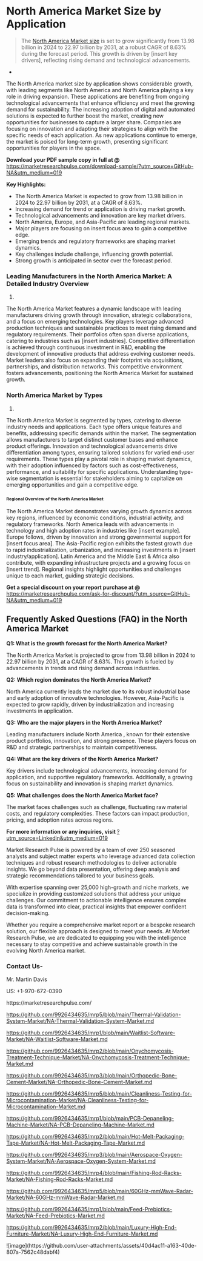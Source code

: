 <h1>North America  Market&nbsp;Size by Application</h1><blockquote><p>The <a href="https://marketresearchpulse.com/download-sample/?utm_source=GitHub-NA&amp;utm_medium=019">North America  Market size</a> is set to grow significantly from 13.98 billion in 2024 to 22.97 billion by 2031, at a robust CAGR of 8.63% during the forecast period. This growth is driven by [insert key drivers], reflecting rising demand and technological advancements.</p></blockquote><ul><li></li></ul><p>The North America  market size by application shows considerable growth, with leading segments like North America  and North America  playing a key role in driving expansion. These applications are benefiting from ongoing technological advancements that enhance efficiency and meet the growing demand for sustainability. The increasing adoption of digital and automated solutions is expected to further boost the market, creating new opportunities for businesses to capture a larger share. Companies are focusing on innovation and adapting their strategies to align with the specific needs of each application. As new applications continue to emerge, the market is poised for long-term growth, presenting significant opportunities for players in the space.</p><p><strong>Download your PDF sample copy in full at @ </strong><a href="https://marketresearchpulse.com/download-sample/?utm_source=GitHub-NA&amp;utm_medium=019">https://marketresearchpulse.com/download-sample/?utm_source=GitHub-NA&amp;utm_medium=019</a></p><p><strong>Key Highlights: </strong></p><ul><li>The North America  Market is expected to grow from 13.98 billion in 2024 to 22.97 billion by 2031, at a CAGR of 8.63%.</li><li>Increasing demand for trend or application is driving market growth.</li><li>Technological advancements and innovation are key market drivers.</li><li>North America, Europe, and Asia-Pacific are leading regional markets.</li><li>Major players are focusing on insert focus area to gain a competitive edge.</li><li>Emerging trends and regulatory frameworks are shaping market dynamics.</li><li>Key challenges include challenge, influencing growth potential.</li><li>Strong growth is anticipated in sector over the forecast period.</li></ul><h3>Leading Manufacturers in the North America  Market: A Detailed Industry Overview</h3><ol><li></li></ol><div class="flex max-w-full flex-col flex-grow"><div class="min-h-8 text-message flex w-full flex-col items-end gap-2 whitespace-normal break-words [.text-message+&amp;]:mt-5" dir="auto" data-message-author-role="assistant" data-message-id="fd8432e4-4910-450d-b182-61b7bfb0a01f" data-message-model-slug="gpt-4o"><div class="flex w-full flex-col gap-1 empty:hidden first:pt-[3px]"><div class="markdown prose w-full break-words dark:prose-invert light"><p>The North America  Market features a dynamic landscape with leading manufacturers driving growth through innovation, strategic collaborations, and a focus on emerging technologies. Key players leverage advanced production techniques and sustainable practices to meet rising demand and regulatory requirements. Their portfolios often span diverse applications, catering to industries such as [insert industries]. Competitive differentiation is achieved through continuous investment in R&amp;D, enabling the development of innovative products that address evolving customer needs. Market leaders also focus on expanding their footprint via acquisitions, partnerships, and distribution networks. This competitive environment fosters advancements, positioning the North America  Market for sustained growth.</p></div></div></div></div><h3>North America  Market by Types</h3><ol><li></li></ol><div class="flex max-w-full flex-col flex-grow"><div class="min-h-8 text-message flex w-full flex-col items-end gap-2 whitespace-normal break-words [.text-message+&amp;]:mt-5" dir="auto" data-message-author-role="assistant" data-message-id="084470be-0bb7-4664-bddf-5156b4f41249" data-message-model-slug="gpt-4o-mini"><div class="flex w-full flex-col gap-1 empty:hidden first:pt-[3px]"><div class="markdown prose w-full break-words dark:prose-invert light"><p>The North America  Market is segmented by types, catering to diverse industry needs and applications. Each type offers unique features and benefits, addressing specific demands within the market. The segmentation allows manufacturers to target distinct customer bases and enhance product offerings. Innovation and technological advancements drive differentiation among types, ensuring tailored solutions for varied end-user requirements. These types play a pivotal role in shaping market dynamics, with their adoption influenced by factors such as cost-effectiveness, performance, and suitability for specific applications. Understanding type-wise segmentation is essential for stakeholders aiming to capitalize on emerging opportunities and gain a competitive edge.</p></div></div></div></div><h3><span style="font-size: 11px;">Regional Overview of the North America  Market</span></h3><div class="flex max-w-full flex-col flex-grow"><div class="min-h-8 text-message flex w-full flex-col items-end gap-2 whitespace-normal break-words [.text-message+&amp;]:mt-5" dir="auto" data-message-author-role="assistant" data-message-id="e9038762-ce64-4e30-91c9-9bd413514231" data-message-model-slug="gpt-4o-mini"><div class="flex w-full flex-col gap-1 empty:hidden first:pt-[3px]"><div class="markdown prose w-full break-words dark:prose-invert light"><p>The North America  Market demonstrates varying growth dynamics across key regions, influenced by economic conditions, industrial activity, and regulatory frameworks. North America leads with advancements in technology and high adoption rates in industries like [insert example]. Europe follows, driven by innovation and strong governmental support for [insert focus area]. The Asia-Pacific region exhibits the fastest growth due to rapid industrialization, urbanization, and increasing investments in [insert industry/application]. Latin America and the Middle East &amp; Africa also contribute, with expanding infrastructure projects and a growing focus on [insert trend]. Regional insights highlight opportunities and challenges unique to each market, guiding strategic decisions.</p></div></div></div></div><p><strong>Get a special discount on your report purchase at @ </strong><a href="https://marketresearchpulse.com/ask-for-discount/?utm_source=GitHub-NA&amp;utm_medium=019">https://marketresearchpulse.com/ask-for-discount/?utm_source=GitHub-NA&amp;utm_medium=019</a></p><h2>Frequently Asked Questions (FAQ) in the North America  Market</h2><p><strong>Q1: What is the growth forecast for the North America  Market?</strong></p><p>The North America  Market is projected to grow from 13.98 billion in 2024 to 22.97 billion by 2031, at a CAGR of 8.63%. This growth is fueled by advancements in trends and rising demand across industries.</p><p><strong>Q2: Which region dominates the North America  Market?</strong></p><p>North America currently leads the market due to its robust industrial base and early adoption of innovative technologies. However, Asia-Pacific is expected to grow rapidly, driven by industrialization and increasing investments in application.</p><p><strong>Q3: Who are the major players in the North America  Market?</strong></p><p>Leading manufacturers include North America , known for their extensive product portfolios, innovation, and strong presence. These players focus on R&amp;D and strategic partnerships to maintain competitiveness.</p><p><strong>Q4: What are the key drivers of the North America  Market?</strong></p><p>Key drivers include technological advancements, increasing demand for application, and supportive regulatory frameworks. Additionally, a growing focus on sustainability and innovation is shaping market dynamics.</p><p><strong>Q5: What challenges does the North America  Market face?</strong></p><p>The market faces challenges such as challenge, fluctuating raw material costs, and regulatory complexities. These factors can impact production, pricing, and adoption rates across regions.</p><p><strong>For more information or any inquiries, visit&nbsp;</strong><a href="?utm_source=Linkedin&utm_medium=019">?utm_source=Linkedin&utm_medium=019</a></p><p>Market Research Pulse is powered by a team of over 250 seasoned analysts and subject matter experts who leverage advanced data collection techniques and robust research methodologies to deliver actionable insights. We go beyond data presentation, offering deep analysis and strategic recommendations tailored to your business goals.</p><p>With expertise spanning over 25,000 high-growth and niche markets, we specialize in providing customized solutions that address your unique challenges. Our commitment to actionable intelligence ensures complex data is transformed into clear, practical insights that empower confident decision-making.</p><p>Whether you require a comprehensive market report or a bespoke research solution, our flexible approach is designed to meet your needs. At Market Research Pulse, we are dedicated to equipping you with the intelligence necessary to stay competitive and achieve sustainable growth in the evolving North America  market.</p><h3><strong>Contact Us-</strong></h3><p>Mr. Martin Davis</p><p>US: +1-970-672-0390</p><p>https://marketresearchpulse.com/</p><p><a href="https://github.com/9926434635/mrp5/blob/main/Thermal-Validation-System-Market/NA-Thermal-Validation-System-Market.md">https://github.com/9926434635/mrp5/blob/main/Thermal-Validation-System-Market/NA-Thermal-Validation-System-Market.md</a></p><p><a href="https://github.com/9926434635/mrp1/blob/main/Waitlist-Software-Market/NA-Waitlist-Software-Market.md">https://github.com/9926434635/mrp1/blob/main/Waitlist-Software-Market/NA-Waitlist-Software-Market.md</a></p><p><a href="https://github.com/9926434635/mrp2/blob/main/Onychomycosis-Treatment-Technique-Market/NA-Onychomycosis-Treatment-Technique-Market.md">https://github.com/9926434635/mrp2/blob/main/Onychomycosis-Treatment-Technique-Market/NA-Onychomycosis-Treatment-Technique-Market.md</a></p><p><a href="https://github.com/9926434635/mrp3/blob/main/Orthopedic-Bone-Cement-Market/NA-Orthopedic-Bone-Cement-Market.md">https://github.com/9926434635/mrp3/blob/main/Orthopedic-Bone-Cement-Market/NA-Orthopedic-Bone-Cement-Market.md</a></p><p><a href="https://github.com/9926434635/mrp5/blob/main/Cleanliness-Testing-for-Microcontamination-Market/NA-Cleanliness-Testing-for-Microcontamination-Market.md">https://github.com/9926434635/mrp5/blob/main/Cleanliness-Testing-for-Microcontamination-Market/NA-Cleanliness-Testing-for-Microcontamination-Market.md</a></p><p><a href="https://github.com/9926434635/mrp1/blob/main/PCB-Depaneling-Machine-Market/NA-PCB-Depaneling-Machine-Market.md">https://github.com/9926434635/mrp1/blob/main/PCB-Depaneling-Machine-Market/NA-PCB-Depaneling-Machine-Market.md</a></p><p><a href="https://github.com/9926434635/mrp2/blob/main/Hot-Melt-Packaging-Tape-Market/NA-Hot-Melt-Packaging-Tape-Market.md">https://github.com/9926434635/mrp2/blob/main/Hot-Melt-Packaging-Tape-Market/NA-Hot-Melt-Packaging-Tape-Market.md</a></p><p><a href="https://github.com/9926434635/mrp3/blob/main/Aerospace-Oxygen-System-Market/NA-Aerospace-Oxygen-System-Market.md">https://github.com/9926434635/mrp3/blob/main/Aerospace-Oxygen-System-Market/NA-Aerospace-Oxygen-System-Market.md</a></p><p><a href="https://github.com/9926434635/mrp4/blob/main/Fishing-Rod-Racks-Market/NA-Fishing-Rod-Racks-Market.md">https://github.com/9926434635/mrp4/blob/main/Fishing-Rod-Racks-Market/NA-Fishing-Rod-Racks-Market.md</a></p><p><a href="https://github.com/9926434635/mrp5/blob/main/60GHz-mmWave-Radar-Market/NA-60GHz-mmWave-Radar-Market.md">https://github.com/9926434635/mrp5/blob/main/60GHz-mmWave-Radar-Market/NA-60GHz-mmWave-Radar-Market.md</a></p><p><a href="https://github.com/9926434635/mrp1/blob/main/Feed-Prebiotics-Market/NA-Feed-Prebiotics-Market.md">https://github.com/9926434635/mrp1/blob/main/Feed-Prebiotics-Market/NA-Feed-Prebiotics-Market.md</a></p><p><a href="https://github.com/9926434635/mrp2/blob/main/Luxury-High-End-Furniture-Market/NA-Luxury-High-End-Furniture-Market.md">https://github.com/9926434635/mrp2/blob/main/Luxury-High-End-Furniture-Market/NA-Luxury-High-End-Furniture-Market.md</a></p>
![image](https://github.com/user-attachments/assets/40d4ac11-a163-40de-807a-7562c48dabf4)
